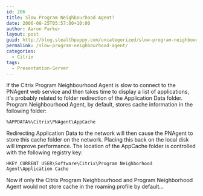 ```yaml
---
id: 206
title: Slow Program Neighbourhood Agent?
date: 2006-08-25T05:57:00+10:00
author: Aaron Parker
layout: post
guid: http://blog.stealthpuppy.com/uncategorized/slow-program-neighbourhood-agent
permalink: /slow-program-neighbourhood-agent/
categories:
  - Citrix
tags:
  - Presentation-Server
---
```

If the Citrix Program Neighbourhood Agent is slow to connect to the PNAgent web service and then takes time to display a list of applications, it's probably related to folder redirection of the Application Data folder. Program Neighbourhood Agent, by default, stores cache information in the following folder:

`%APPDATA%\Citrix\PNAgent\AppCache`

Redirecting Application Data to the network will then cause the PNAgent to store this cache folder on the network. Placing this back on the local disk will improve performance. The location of the AppCache folder is controlled with the following registry key:

`HKEY_CURRENT_USER\Software\Citrix\Program Neighborhood Agent\Application Cache`

Now if only the Citrix Program Neighbourhood and Program Neighborhood Agent would not store cache in the roaming profile by default...
